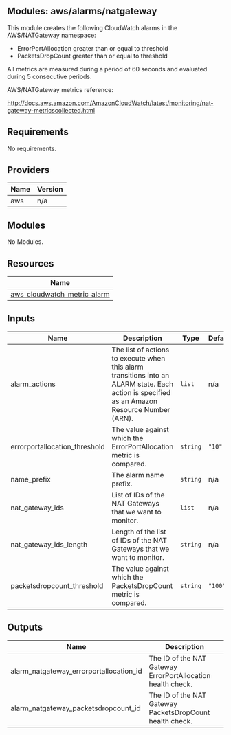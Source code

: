 ## Modules: aws/alarms/natgateway

This module creates the following CloudWatch alarms in the  
AWS/NATGateway namespace:

  - ErrorPortAllocation greater than or equal to threshold
  - PacketsDropCount greater than or equal to threshold

All metrics are measured during a period of 60 seconds and evaluated  
during 5 consecutive periods.

AWS/NATGateway metrics reference:

http://docs.aws.amazon.com/AmazonCloudWatch/latest/monitoring/nat-gateway-metricscollected.html

## Requirements

No requirements.

## Providers

| Name | Version |
|------|---------|
| aws | n/a |

## Modules

No Modules.

## Resources

| Name |
|------|
| [aws_cloudwatch_metric_alarm](https://registry.terraform.io/providers/hashicorp/aws/latest/docs/resources/cloudwatch_metric_alarm) |

## Inputs

| Name | Description | Type | Default | Required |
|------|-------------|------|---------|:--------:|
| alarm\_actions | The list of actions to execute when this alarm transitions into an ALARM state. Each action is specified as an Amazon Resource Number (ARN). | `list` | n/a | yes |
| errorportallocation\_threshold | The value against which the ErrorPortAllocation metric is compared. | `string` | `"10"` | no |
| name\_prefix | The alarm name prefix. | `string` | n/a | yes |
| nat\_gateway\_ids | List of IDs of the NAT Gateways that we want to monitor. | `list` | n/a | yes |
| nat\_gateway\_ids\_length | Length of the list of IDs of the NAT Gateways that we want to monitor. | `string` | n/a | yes |
| packetsdropcount\_threshold | The value against which the PacketsDropCount metric is compared. | `string` | `"100"` | no |

## Outputs

| Name | Description |
|------|-------------|
| alarm\_natgateway\_errorportallocation\_id | The ID of the NAT Gateway ErrorPortAllocation health check. |
| alarm\_natgateway\_packetsdropcount\_id | The ID of the NAT Gateway PacketsDropCount health check. |
